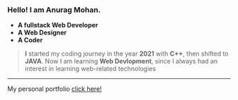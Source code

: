 
### Hello! I am Anurag Mohan.
- **A fullstack Web Developer**
- **A Web Designer**
- **A Coder**

>**I** started my coding journey in the year **2021** with __C++__, then shifted to __JAVA__. Now I am learning **Web Devlopment**, since I always had an interest in learning web-related technologies


***
My personal portfolio [click here!](https://www.youtube.com/ "Please visit Website")

